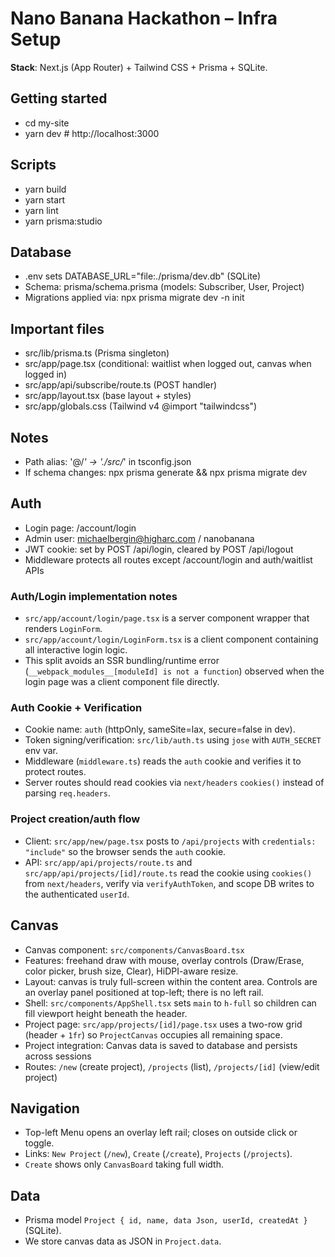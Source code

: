 # Nano Banana Hackathon – Infra Setup

**Stack**: Next.js (App Router) + Tailwind CSS + Prisma + SQLite.

## Getting started

- cd my-site
- yarn dev # http://localhost:3000

## Scripts

- yarn build
- yarn start
- yarn lint
- yarn prisma:studio

## Database

- .env sets DATABASE_URL="file:./prisma/dev.db" (SQLite)
- Schema: prisma/schema.prisma (models: Subscriber, User, Project)
- Migrations applied via: npx prisma migrate dev -n init

## Important files

- src/lib/prisma.ts (Prisma singleton)
- src/app/page.tsx (conditional: waitlist when logged out, canvas when logged in)
- src/app/api/subscribe/route.ts (POST handler)
- src/app/layout.tsx (base layout + styles)
- src/app/globals.css (Tailwind v4 @import "tailwindcss")

## Notes

- Path alias: '@/_' -> './src/_' in tsconfig.json
- If schema changes: npx prisma generate && npx prisma migrate dev

## Auth

- Login page: /account/login
- Admin user: michaelbergin@higharc.com / nanobanana
- JWT cookie: set by POST /api/login, cleared by POST /api/logout
- Middleware protects all routes except /account/login and auth/waitlist APIs

### Auth/Login implementation notes

- `src/app/account/login/page.tsx` is a server component wrapper that renders `LoginForm`.
- `src/app/account/login/LoginForm.tsx` is a client component containing all interactive login logic.
- This split avoids an SSR bundling/runtime error (`__webpack_modules__[moduleId] is not a function`) observed when the login page was a client component file directly.

### Auth Cookie + Verification

- Cookie name: `auth` (httpOnly, sameSite=lax, secure=false in dev).
- Token signing/verification: `src/lib/auth.ts` using `jose` with `AUTH_SECRET` env var.
- Middleware (`middleware.ts`) reads the `auth` cookie and verifies it to protect routes.
- Server routes should read cookies via `next/headers` `cookies()` instead of parsing `req.headers`.

### Project creation/auth flow

- Client: `src/app/new/page.tsx` posts to `/api/projects` with `credentials: "include"` so the browser sends the `auth` cookie.
- API: `src/app/api/projects/route.ts` and `src/app/api/projects/[id]/route.ts` read the cookie using `cookies()` from `next/headers`, verify via `verifyAuthToken`, and scope DB writes to the authenticated `userId`.

## Canvas

- Canvas component: `src/components/CanvasBoard.tsx`
- Features: freehand draw with mouse, overlay controls (Draw/Erase, color picker, brush size, Clear), HiDPI-aware resize.
- Layout: canvas is truly full-screen within the content area. Controls are an overlay panel positioned at top-left; there is no left rail.
- Shell: `src/components/AppShell.tsx` sets `main` to `h-full` so children can fill viewport height beneath the header.
- Project page: `src/app/projects/[id]/page.tsx` uses a two-row grid (header + `1fr`) so `ProjectCanvas` occupies all remaining space.
- Project integration: Canvas data is saved to database and persists across sessions
- Routes: `/new` (create project), `/projects` (list), `/projects/[id]` (view/edit project)

## Navigation

- Top-left Menu opens an overlay left rail; closes on outside click or toggle.
- Links: `New Project` (`/new`), `Create` (`/create`), `Projects` (`/projects`).
- `Create` shows only `CanvasBoard` taking full width.

## Data

- Prisma model `Project { id, name, data Json, userId, createdAt }` (SQLite).
- We store canvas data as JSON in `Project.data`.
